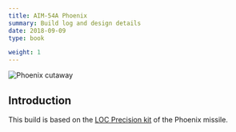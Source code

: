 ```yaml
---
title: AIM-54A Phoenix
summary: Build log and design details
date: 2018-09-09
type: book

weight: 1
---
```


![Phoenix cutaway](phoenix_v80.png)

## Introduction

This build is based on the [LOC Precision kit](https://loc.com) of the Phoenix missile.
